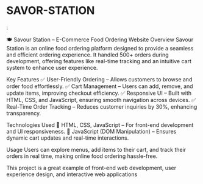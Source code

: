 # SAVOR-STATION
:

🍽️ Savour Station – E-Commerce Food Ordering Website
Overview
Savour Station is an online food ordering platform designed to provide a seamless and efficient ordering experience. It handled 500+ orders during development, offering features like real-time tracking and an intuitive cart system to enhance user experience.

Key Features
✅ User-Friendly Ordering – Allows customers to browse and order food effortlessly.
✅ Cart Management – Users can add, remove, and update items, improving checkout efficiency.
✅ Responsive UI – Built with HTML, CSS, and JavaScript, ensuring smooth navigation across devices.
✅ Real-Time Order Tracking – Reduces customer inquiries by 30%, enhancing transparency.

Technologies Used
🔹 HTML, CSS, JavaScript – For front-end development and UI responsiveness.
🔹 JavaScript (DOM Manipulation) – Ensures dynamic cart updates and real-time interactions.

Usage
Users can explore menus, add items to their cart, and track their orders in real time, making online food ordering hassle-free.

This project is a great example of front-end web development, user experience design, and interactive web applications
